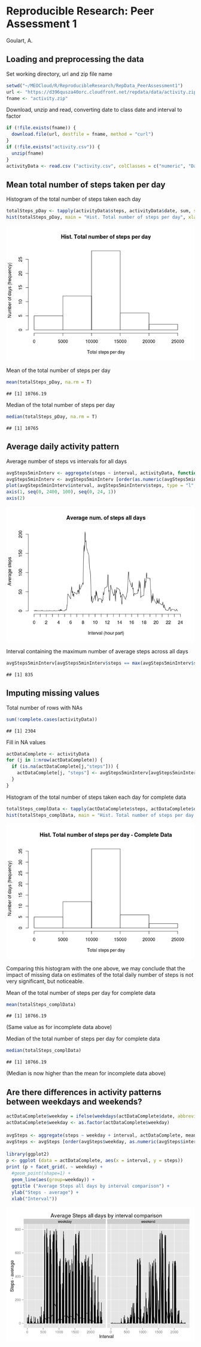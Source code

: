 # Reproducible Research: Peer Assessment 1
Goulart, A.  


## Loading and preprocessing the data
Set working directory, url and zip file name

```r
setwd("~/MEOCloud/R/ReproducibleResearch/RepData_PeerAssessment1")
url <- "https://d396qusza40orc.cloudfront.net/repdata/data/activity.zip"
fname <- "activity.zip"
```

Download, unzip and read, converting date to class date and interval to factor

```r
if (!file.exists(fname)) {
  download.file(url, destfile = fname, method = "curl")
}
if (!file.exists("activity.csv")) {
  unzip(fname)
}
activityData <- read.csv ("activity.csv", colClasses = c("numeric", "Date", "numeric"))
```

## Mean total number of steps taken per day
Histogram of the total number of steps taken each day

```r
totalSteps_pDay <- tapply(activityData$steps, activityData$date, sum, simplify = TRUE)
hist(totalSteps_pDay, main = "Hist. Total number of steps per day", xlab = "Total steps per day", ylab="Number of days (frequency)")
```

![](PA1_template_files/figure-html/unnamed-chunk-3-1.png) 

Mean of the total number of steps per day

```r
mean(totalSteps_pDay, na.rm = T)
```

```
## [1] 10766.19
```

Median of the total number of steps per day

```r
median(totalSteps_pDay, na.rm = T)
```

```
## [1] 10765
```

## Average daily activity pattern
Average number of steps vs intervals for all days

```r
avgSteps5minInterv <- aggregate(steps ~ interval, activityData, function (x) {mean(x, na.rm = TRUE)})
avgSteps5minInterv <- avgSteps5minInterv [order(as.numeric(avgSteps5minInterv$interval)),]
plot(avgSteps5minInterv$interval, avgSteps5minInterv$steps, type = "l", main = "Average num. of steps all days", xlab="Interval (hour part)", ylab="Average steps", axes=FALSE)
axis(1, seq(0, 2400, 100), seq(0, 24, 1))
axis(2)
```

![](PA1_template_files/figure-html/unnamed-chunk-6-1.png) 

Interval containing the maximum number of average steps across all days

```r
avgSteps5minInterv[avgSteps5minInterv$steps == max(avgSteps5minInterv$steps),"interval"]
```

```
## [1] 835
```

## Imputing missing values
Total number of rows with NAs

```r
sum(!complete.cases(activityData))
```

```
## [1] 2304
```

Fill in NA values

```r
actDataComplete <- activityData
for (j in 1:nrow(actDataComplete)) {
  if (is.na(actDataComplete[j,"steps"])) {
    actDataComplete[j, "steps"] <- avgSteps5minInterv[avgSteps5minInterv$interval == actDataComplete[j,"interval"], "steps"]
  }
}
```

Histogram of the total number of steps taken each day for complete data

```r
totalSteps_complData <- tapply(actDataComplete$steps, actDataComplete$date, sum, simplify = TRUE)
hist(totalSteps_complData, main = "Hist. Total number of steps per day - Complete Data", xlab = "Total steps per day", ylab="Number of days (frequency)")
```

![](PA1_template_files/figure-html/unnamed-chunk-10-1.png) 

Comparing this  histogram with the one above, we may conclude that the impact of missing data on estimates of the total daily number of steps is not very significant, but noticeable.


Mean of the total number of steps per day for complete data

```r
mean(totalSteps_complData)
```

```
## [1] 10766.19
```
(Same value as for incomplete data above)


Median of the total number of steps per day for complete data

```r
median(totalSteps_complData)
```

```
## [1] 10766.19
```
(Median is now higher than the mean for incomplete data above)

## Are there differences in activity patterns between weekdays and weekends?

```r
actDataComplete$weekday = ifelse(weekdays(actDataComplete$date, abbreviate = TRUE) == "Sáb" | weekdays(actDataComplete$date) == "Dom", "weekend", "weekday")
actDataComplete$weekday <- as.factor(actDataComplete$weekday)

avgSteps <- aggregate(steps ~ weekday + interval, actDataComplete, mean)
avgSteps <- avgSteps [order(avgSteps$weekday, as.numeric(avgSteps$interval)),]

library(ggplot2)
p <- ggplot (data = actDataComplete, aes(x = interval, y = steps))
print (p + facet_grid(. ~ weekday) +
  #geom_point(shape=1) +
  geom_line(aes(group=weekday)) +
  ggtitle ("Average Steps all days by interval comparison") +
  ylab("Steps - average") +
  xlab("Interval"))
```

![](PA1_template_files/figure-html/unnamed-chunk-13-1.png) 


